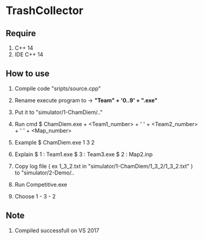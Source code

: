 # TrashCollector

## Require 
  1.  C++ 14 
  2.  IDE C++ 14
## How to use 
  1.  Compile code "sripts/source.cpp" 
  
  2.  Rename execute program to  -> **"Team" + '0..9' + ".exe"**   
  
  3.  Put it to "simulator/1-ChamDiem/.."
  
  4.  Run cmd
  $ ChamDiem.exe + <Team1_number> + ' ' + <Team2_number> + ' ' + <Map_number> 
  
  5.  Example 
  $ ChamDiem.exe 1 3 2  
  
  6.  Explain 
  $ 1 : Team1.exe
  $ 3 : Team3.exe 
  $ 2 : Map2.inp
  
  7.  Copy log file ( ex 1_3_2.txt in "simulator/1-ChamDiem/1_3_2/1_3_2.txt" ) to "simulator/2-Demo/.. 
  
  8.  Run Competitive.exe 
  
  9.  Choose 1 - 3 - 2 
  
  
## Note 
  1.  Compiled successfull on VS 2017 
  
